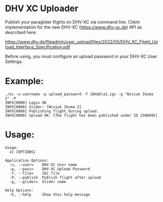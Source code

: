 # DHV XC Uploader

Publish your paraglider flights on DHV-XC via command line. Client
implementation for the new DHV-XC (https://www.dhv-xc.de) API as described
here:

https://www.dhv.de/fileadmin/user_upload/files/2022/05/DHV_XC_Flight_Upload_Interface_Specification.pdf

Before using, you must configure an upload password in your DHV-XC User
Settings.

# Example:

```
./xc -u username -p upload_password -f 16Habla1.igc -g "Niviuk Ikuma 2" -P
INFO[0000] Login OK
INFO[0000] Glider: [Niviuk Ikuma 2]
INFO[0000] Publishing flight during upload.
INFO[0000] Upload OK: [The flight has been published under ID 1506695]
```

# Usage:

```
Usage:
  xc [OPTIONS]

Application Options:
  -u, --user=    DHV-XC User name
  -p, --pass=    DHV-XC Upload Password
  -f, --file=    IGC file
  -P, --publish  Publish flight after upload
  -g, --glider=  Glider name

Help Options:
  -h, --help     Show this help message
```
